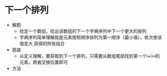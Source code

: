 # 下一个排列
- 解题
    - 给定一个数组，给出该数组的下一个字典序列中下一个更大的排列
    - 字典序列简单理解就是元素按照顺序排列为第一顺序（最小值），依次使该值变大
    获得的所有组合
- 思路
    - 从定义理解，要获取到下一个排列，只需要从数组尾部找到第一个i+i>i的元素，两者交换位置即可
- 方法